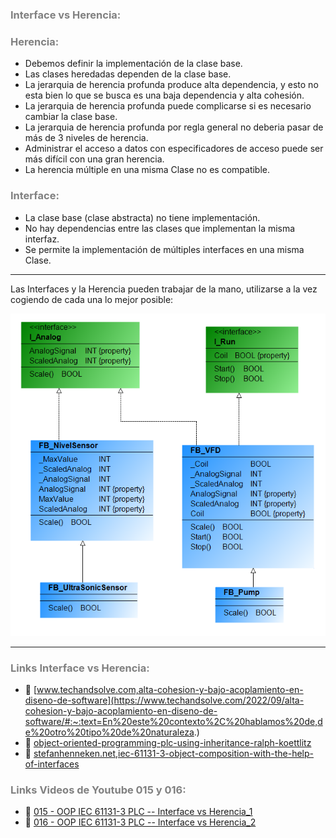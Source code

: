 ### <span style="color:grey">Interface vs Herencia:</span>

### <span style="color:grey">Herencia:</span>

- Debemos definir la implementación de la clase base.
- Las clases heredadas dependen de la clase base.
- La jerarquia de herencia profunda produce alta dependencia, y esto no esta bien lo que se busca es una baja dependencia y alta cohesión.
- La jerarquia de herencia profunda puede complicarse si es necesario cambiar la clase base.
- La jerarquia de herencia profunda por regla general no deberia pasar de más de 3 niveles de herencia.
- Administrar el acceso a datos con especificadores de acceso puede ser más difícil con una gran herencia.
- La herencia múltiple en una misma Clase no es compatible.

### <span style="color:grey">Interface:</span>

- La clase base (clase abstracta) no tiene implementación.
- No hay dependencias entre las clases que implementan la misma interfaz.
- Se permite la implementación de múltiples interfaces en una misma Clase.
***
Las Interfaces y la Herencia pueden trabajar de la mano, utilizarse a la vez cogiendo de cada una lo mejor posible:

![Interface_vs_Herencia](../images/Interface_vs_Herencia.png)

***
### <span style="color:grey">Links Interface vs Herencia:</span>

- 🔗 [www.techandsolve.com,alta-cohesion-y-bajo-acoplamiento-en-diseno-de-software](https://www.techandsolve.com/2022/09/alta-cohesion-y-bajo-acoplamiento-en-diseno-de-software/#:~:text=En%20este%20contexto%2C%20hablamos%20de,de%20otro%20tipo%20de%20naturaleza.)
- 🔗 [object-oriented-programming-plc-using-inheritance-ralph-koettlitz](https://www.linkedin.com/pulse/object-oriented-programming-plc-using-inheritance-ralph-koettlitz/?utm_source=share&utm_medium=member_android&utm_campaign=share_via)
- 🔗 [stefanhenneken.net,iec-61131-3-object-composition-with-the-help-of-interfaces](https://stefanhenneken.net/2014/02/18/iec-61131-3-object-composition-with-the-help-of-interfaces/)

### <span style="color:grey">Links Videos de Youtube 015 y 016:</span>
- 🔗 [015 - OOP IEC 61131-3 PLC -- Interface vs Herencia_1](https://youtu.be/etY-NtkZ85w)
- 🔗 [016 - OOP IEC 61131-3 PLC -- Interface vs Herencia_2](https://youtu.be/gFJN7x_m4to)